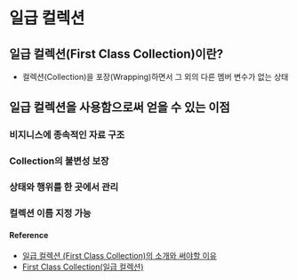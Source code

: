 # 일급 컬렉션

## 일급 컬렉션(First Class Collection)이란?
- 컬렉션(Collection)을 포장(Wrapping)하면서 그 외의 다른 멤버 변수가 없는 상태

## 일급 컬렉션을 사용함으로써 얻을 수 있는 이점

### 비지니스에 종속적인 자료 구조

### Collection의 불변성 보장

### 상태와 행위를 한 곳에서 관리

### 컬렉션 이름 지정 가능

#### Reference
* [일급 컬렉션 (First Class Collection)의 소개와 써야할 이유](https://jojoldu.tistory.com/412)
* [First Class Collection(일급 컬렉션)](https://jackjeong.tistory.com/107)